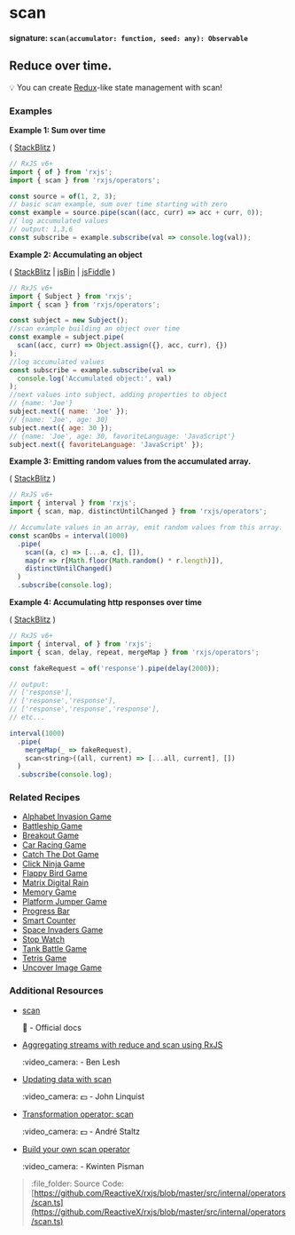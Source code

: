 # scan

#### signature: `scan(accumulator: function, seed: any): Observable`

## Reduce over time.

:bulb: You can create [Redux](http://redux.js.org)-like state management with scan!

### Examples

**Example 1: Sum over time**

\( [StackBlitz](https://stackblitz.com/edit/typescript-ltcl9d?file=index.ts&devtoolsheight=100) \)

```javascript
// RxJS v6+
import { of } from 'rxjs';
import { scan } from 'rxjs/operators';

const source = of(1, 2, 3);
// basic scan example, sum over time starting with zero
const example = source.pipe(scan((acc, curr) => acc + curr, 0));
// log accumulated values
// output: 1,3,6
const subscribe = example.subscribe(val => console.log(val));
```

**Example 2: Accumulating an object**

\( [StackBlitz](https://stackblitz.com/edit/typescript-vu63kz?file=index.ts&devtoolsheight=100) \| [jsBin](http://jsbin.com/fusunoguqu/1/edit?js,console) \| [jsFiddle](https://jsfiddle.net/btroncone/36rbu38b/) \)

```javascript
// RxJS v6+
import { Subject } from 'rxjs';
import { scan } from 'rxjs/operators';

const subject = new Subject();
//scan example building an object over time
const example = subject.pipe(
  scan((acc, curr) => Object.assign({}, acc, curr), {})
);
//log accumulated values
const subscribe = example.subscribe(val =>
  console.log('Accumulated object:', val)
);
//next values into subject, adding properties to object
// {name: 'Joe'}
subject.next({ name: 'Joe' });
// {name: 'Joe', age: 30}
subject.next({ age: 30 });
// {name: 'Joe', age: 30, favoriteLanguage: 'JavaScript'}
subject.next({ favoriteLanguage: 'JavaScript' });
```

**Example 3: Emitting random values from the accumulated array.**

\( [StackBlitz](https://stackblitz.com/edit/typescript-lb8aw9?file=index.ts&devtoolsheight=100) \)

```javascript
// RxJS v6+
import { interval } from 'rxjs';
import { scan, map, distinctUntilChanged } from 'rxjs/operators';

// Accumulate values in an array, emit random values from this array.
const scanObs = interval(1000)
  .pipe(
    scan((a, c) => [...a, c], []),
    map(r => r[Math.floor(Math.random() * r.length)]),
    distinctUntilChanged()
  )
  .subscribe(console.log);
```

**Example 4: Accumulating http responses over time**

\( [StackBlitz](https://stackblitz.com/edit/rxjs-scan-accumulate-request-responses?file=index.ts&devtoolsheight=100) \)

```javascript
// RxJS v6+
import { interval, of } from 'rxjs';
import { scan, delay, repeat, mergeMap } from 'rxjs/operators';

const fakeRequest = of('response').pipe(delay(2000));

// output:
// ['response'],
// ['response','response'],
// ['response','response','response'],
// etc...

interval(1000)
  .pipe(
    mergeMap(_ => fakeRequest),
    scan<string>((all, current) => [...all, current], [])
  )
  .subscribe(console.log);
```

### Related Recipes

* [Alphabet Invasion Game](../../recipes/alphabet-invasion-game.md)
* [Battleship Game](../../recipes/battleship-game.md)
* [Breakout Game](../../recipes/breakout-game.md)
* [Car Racing Game](../../recipes/car-racing-game.md)
* [Catch The Dot Game](../../recipes/catch-the-dot-game.md)
* [Click Ninja Game](../../recipes/click-ninja-game.md)
* [Flappy Bird Game](../../recipes/flappy-bird-game.md)
* [Matrix Digital Rain](../../recipes/matrix-digital-rain.md)
* [Memory Game](../../recipes/memory-game.md)
* [Platform Jumper Game](../../recipes/platform-jumper-game.md)
* [Progress Bar](../../recipes/progressbar.md)
* [Smart Counter](../../recipes/smartcounter.md)
* [Space Invaders Game](../../recipes/space-invaders-game.md)
* [Stop Watch](../../recipes/stop-watch.md)
* [Tank Battle Game](../../recipes/tank-battle-game.md)
* [Tetris Game](../../recipes/tetris-game.md)
* [Uncover Image Game](../../recipes/uncover-image-game.md)

### Additional Resources

* [scan](https://rxjs.dev/api/operators/scan)

  :newspaper: - Official docs

* [Aggregating streams with reduce and scan using RxJS](https://egghead.io/lessons/rxjs-aggregating-streams-with-reduce-and-scan-using-rxjs)

  :video\_camera: - Ben Lesh

* [Updating data with scan](https://egghead.io/lessons/rxjs-updating-data-with-scan?course=step-by-step-async-javascript-with-rxjs)

  :video\_camera: :dollar: - John Linquist

* [Transformation operator: scan](https://egghead.io/lessons/rxjs-transformation-operator-scan?course=rxjs-beyond-the-basics-operators-in-depth)

  :video\_camera: :dollar: - André Staltz

* [Build your own scan operator](https://blog.strongbrew.io/build-the-operators-from-rxjs-from-scratch/?lectureId=scan#app)

  :video\_camera: - Kwinten Pisman

> :file\_folder: Source Code: [https://github.com/ReactiveX/rxjs/blob/master/src/internal/operators/scan.ts](https://github.com/ReactiveX/rxjs/blob/master/src/internal/operators/scan.ts)

